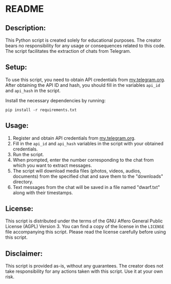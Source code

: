 # README

## Description:
This Python script is created solely for educational purposes. The creator bears no responsibility for any usage or consequences related to this code. The script facilitates the extraction of chats from Telegram. 

## Setup:
To use this script, you need to obtain API credentials from [my.telegram.org](https://my.telegram.org). After obtaining the API ID and hash, you should fill in the variables `api_id` and `api_hash` in the script.

Install the necessary dependencies by running:
```
pip install -r requirements.txt
```

## Usage:
1. Register and obtain API credentials from [my.telegram.org](https://my.telegram.org).
2. Fill in the `api_id` and `api_hash` variables in the script with your obtained credentials.
3. Run the script.
4. When prompted, enter the number corresponding to the chat from which you want to extract messages.
5. The script will download media files (photos, videos, audios, documents) from the specified chat and save them to the "downloads" directory.
6. Text messages from the chat will be saved in a file named "dwarf.txt" along with their timestamps.

## License:
This script is distributed under the terms of the GNU Affero General Public License (AGPL) Version 3. You can find a copy of the license in the `LICENSE` file accompanying this script. Please read the license carefully before using this script.

## Disclaimer:
This script is provided as-is, without any guarantees. The creator does not take responsibility for any actions taken with this script. Use it at your own risk.